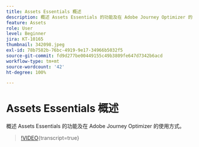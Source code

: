 ```yaml
---
title: Assets Essentials 概述
description: 概述 Assets Essentials 的功能及在 Adobe Journey Optimizer 的使用方式。
feature: Assets
role: User
level: Beginner
jira: KT-10165
thumbnail: 342098.jpeg
exl-id: 78b7582b-76bc-4919-9e17-34966b5032f5
source-git-commit: fd9d277be00449155c49b3809fe647d7342b6acd
workflow-type: tm+mt
source-wordcount: '42'
ht-degree: 100%

---
```


# Assets Essentials 概述

概述 Assets Essentials 的功能及在 Adobe Journey Optimizer 的使用方式。

>[!VIDEO](https://video.tv.adobe.com/v/342098?quality=12&learn=on){transcript=true}

